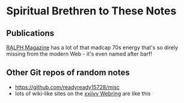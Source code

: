 # Spiritual Brethren to These Notes

## Publications

[RALPH Magazine](http://www.ralphmag.org/index.html) has a lot of that madcap 70s energy that's so direly missing from the modern Web - it's even named after barf!

## Other Git repos of random notes

- https://github.com/readyready15728/misc
- lots of wiki-like sites on the [xxiivv Webring](https://webring.xxiivv.com/) are like this
